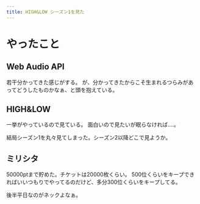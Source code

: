 ```yaml
---
title: HIGH&LOW シーズン1を見た
---
```


# やったこと

## Web Audio API

若干分かってきた感じがする。
が、分かってきたからこそ生まれるつらみがあってどうしたものかなぁ、と頭を抱えている。

## HIGH&LOW

一挙がやっているので見ている。
面白いので見たいが眠らなければ‥‥。

結局シーズン1を丸々見てしまった。シーズン2以降どこで見ようか。

## ミリシタ

50000ptまで貯めた。チケットは20000枚くらい。
500位くらいをキープできればいいつもりでやってるのだけど、多分300位くらいをキープしてる。

後半平日なのがネックよなぁ。
